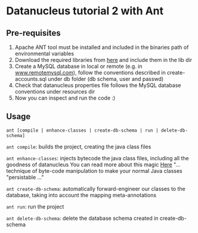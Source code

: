 Datanucleus tutorial 2 with Ant
================================

## Pre-requisites
1. Apache ANT tool must be installed and included in the binaries path of environmental variables
2. Download the required libraries from [here](https://drive.google.com/a/deusto.es/file/d/1iY5dTK_GDGdU9A7UOdU35RXeVXvIrB65/view?usp=drivesdk) and include them in the lib dir
3. Create a MySQL database in local or remote (e.g. in www.remotemysql.com), follow the conventions described in create-accounts.sql under db folder (db schema, user and passwd)
4. Check that datanucleus properties file follows the MySQL database conventions under resources dir
5. Now you can inspect and run the code :)

## Usage
```
ant [compile | enhance-classes | create-db-schema | run | delete-db-schema]
```

```ant compile```: builds the project, creating the java class files

```ant enhance-classes```: injects bytecode the java class files, including all the goodness of datanucleus
You can read more about this magic [Here](http://www.datanucleus.org/products/accessplatform_4_1/jpa/enhancer.html) "... technique of byte-code manipulation to make your normal Java classes "persistable ..."

```ant create-db-schema```: automatically forward-engineer our classes to the database, taking into account the mapping meta-annotations

```ant run```: run the project

```ant delete-db-schema```: delete the database schema created in create-db-schema